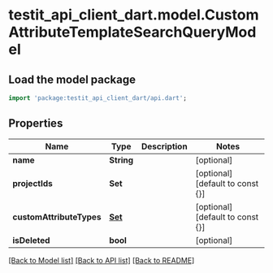# testit_api_client_dart.model.CustomAttributeTemplateSearchQueryModel

## Load the model package
```dart
import 'package:testit_api_client_dart/api.dart';
```

## Properties
Name | Type | Description | Notes
------------ | ------------- | ------------- | -------------
**name** | **String** |  | [optional] 
**projectIds** | **Set<String>** |  | [optional] [default to const {}]
**customAttributeTypes** | [**Set<CustomAttributeTypesEnum>**](CustomAttributeTypesEnum.md) |  | [optional] [default to const {}]
**isDeleted** | **bool** |  | [optional] 

[[Back to Model list]](../README.md#documentation-for-models) [[Back to API list]](../README.md#documentation-for-api-endpoints) [[Back to README]](../README.md)


